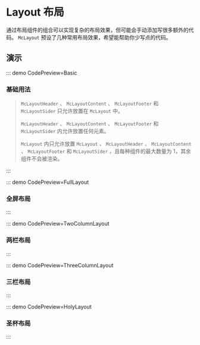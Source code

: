 # Layout 布局

通过布局组件的组合可以实现复杂的布局效果，但可能会手动添加写很多额外的代码。 `McLayout` 预设了几种常用布局效果，希望能帮助你少写点的代码。

## 演示

::: demo CodePreview=Basic

### 基础用法

<Basic />

> `McLayoutHeader` 、 `McLayoutContent` 、 `McLayoutFooter` 和 `McLayoutSider` 只允许放置在 `McLayout` 中。
>
> `McLayoutHeader` 、 `McLayoutContent` 、 `McLayoutFooter` 和 `McLayoutSider` 内允许放置任何元素。
>
> `McLayout` 内只允许放置 `McLayout` 、 `McLayoutHeader` 、 `McLayoutContent` 、 `McLayoutFooter` 和 `McLayoutSider` ，且每种组件的最大数量为 1，其余组件不会被渲染。

:::

::: demo CodePreview=FullLayout

### 全屏布局

<FullLayout />

:::

::: demo CodePreview=TwoColumnLayout

### 两栏布局

<TwoColumnLayout />

:::

::: demo CodePreview=ThreeColumnLayout

### 三栏布局

<ThreeColumnLayout />

:::

::: demo CodePreview=HolyLayout

### 圣杯布局

<HolyLayout />

:::
